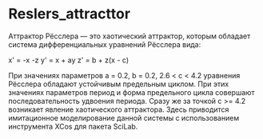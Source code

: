 # Reslers_attracttor
Аттрактор Рёсслера — это хаотический аттрактор, которым обладает система дифференциальных уравнений Рёсслера вида:

x' = -x -z 
y' = x + ay 
z' = b + z(x - c)

При значениях параметров a = 0.2, b = 0.2, 2.6 < c < 4.2 уравнения Рёсслера обладают устойчивым предельным циклом. При этих значениях параметров период и форма предельного цикла совершают последовательность удвоения периода.
Сразу же за точкой c >= 4.2 возникает явление хаотического аттрактора.
Здесь приводится имитационное моделирование данной системы с использованием инструмента XCos для пакета SciLab.
